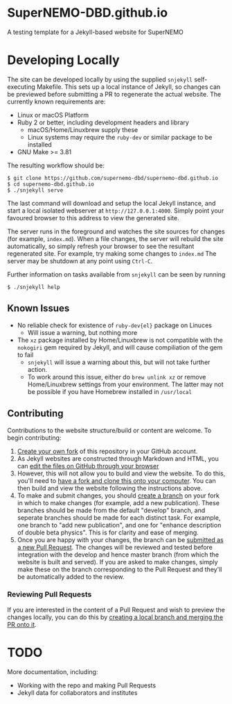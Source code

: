 # SuperNEMO-DBD.github.io

A testing template for a Jekyll-based website for SuperNEMO

# Developing Locally
The site can be developed locally by using the supplied `snjekyll` self-executing
Makefile. This sets up a local instance of Jekyll, so changes can be previewed
before submitting a PR to regenerate the actual website. The currently known
requirements are:

- Linux or macOS Platform
- Ruby 2 or better, including development headers and library
  - macOS/Home/Linuxbrew supply these
  - Linux systems may require the `ruby-dev` or similar package to be installed
- GNU Make >= 3.81

The resulting workflow should be:

```console
$ git clone https://github.com/supernemo-dbd/supernemo-dbd.github.io
$ cd supernemo-dbd.github.io
$ ./snjekyll serve
```

The last command will download and setup the local Jekyll instance, and
start a local isolated webserver at `http://127.0.0.1:4000`. Simply point
your favoured browser to this address to view the generated site.

The server runs in the foreground and watches the site sources for changes
(for example, `index.md`). When a file changes, the server will rebuild the
site automatically, so simply refresh your browser to see the resultant
regenerated site. For example, try making some changes to `index.md`
The server may be shutdown at any point using `Ctrl-C`.

Further information on tasks available from `snjekyll` can be seen by
running

```console
$ ./snjekyll help
```

## Known Issues
- No reliable check for existence of `ruby-dev{el}` package on Linuces
  - Will issue a warning, but nothing more
- The `xz` package installed by Home/Linuxbrew is not compatible with the
  `nokogiri` gem required by Jekyll, and will cause compiliation of
  the gem to fail
  - `snjekyll` will issue a warning about this, but will not take further action.
  - To work around this issue, either do `brew unlink xz` or remove Home/Linuxbrew settings
    from your environment. The latter may not be possible if you have Homebrew installed
    in `/usr/local`

## Contributing

Contributions to the website structure/build or content are welcome. To begin contributing:

1. [Create your own fork](https://github.com/SuperNEMO-DBD/SuperNEMO-DBD.github.io#fork-destination-box) of this repository in your GitHub account.
2. As Jekyll websites are constructed through Markdown and HTML, you can [edit the files on GitHub through your browser](https://help.github.com/articles/editing-files-in-your-repository/)
3. However, this will not allow you to build and view the website. To do this, you'll need to [have a fork and clone this onto your computer](https://help.github.com/articles/fork-a-repo/). You can then build and view the website following the instructions above.
4. To make and submit changes, you should [create a branch](https://help.github.com/articles/creating-and-deleting-branches-within-your-repository/) on your fork in which to make changes (for example, add a new publication). These branches should be made from the default "develop" branch, and seperate branches should be made for each distinct task. For example, one branch to "add new publication", and one for "enhance description of double beta physics". This is for clarity and ease of merging.
5. Once you are happy with your changes, the branch can be [submitted as a new Pull Request](https://help.github.com/articles/creating-a-pull-request/). The changes will be reviewed and tested before integration with the develop and hence master branch (from which the website is built and served). If you are asked to make changes, simply make these on the branch corresponding to the Pull Request and they'll be automatically added to the review.

### Reviewing Pull Requests

If you are interested in the content of a Pull Request and wish to preview the changes locally, you can do this by [creating a local branch and merging the PR onto it](https://help.github.com/articles/checking-out-pull-requests-locally/).


# TODO
More documentation, including:

- Working with the repo and making Pull Requests
- Jekyll data for collaborators and institutes



